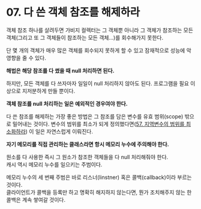 # 07. 다 쓴 객체 참조를 해제하라

객체 참조 하나를 살려두면 가비지 컬렉터는 그 객체뿐 아니라 그 객체가 참조하는 
모든 객체(그리고 또 그 객체들이 참조하는 모든 객체...)를 회수해가지 못한다.  

단 몇 개의 객체가 매우 많은 객체를 회수되지 못하게 할 수 있고 잠재적으로 성능에 악영향을 줄 수 있다.  

<b>해법은 해당 참조를 다 썼을 때 null 처리하면 된다.</b>  

하지만, 모든 객체를 다 쓰자마자 일일이 null 처리하지 않아도 된다. 프로그램을 필요 이상으로 지저분하게 만들 뿐이다.  

<b>객체 참조를 null 처리하는 일은 예외적인 경우여야 한다.</b>  

다 쓴 참조를 해제하는 가장 좋은 방법은 그 참조를 담은 변수를 유효 범위(scope) 밖으로 밀어내는 것이다. 
변수의 범위를 최소가 되게 정의했다면([57. 지역변수의 범위를 최소화하라](https://github.com/oh29oh29/read-and-learn/tree/master/books/effective-java-3rd/Chapter57.md)) 이 일은 자연스럽게 이뤄진다.  

<b>자기 메모리를 직접 관리하는 클래스라면 항시 메모리 누수에 주의해야 한다.</b>

원소를 다 사용한 즉시 그 원소가 참조한 객체들을 다 null 처리해줘야 한다.  
캐시 역시 메모리 누수를 일으키는 주범이다.  

메모리 누수의 세 번째 주범은 바로 리스너(linstner) 혹은 콜백(callback)이라 부르는 것이다.  
클라이언트가 콜백을 등록만 하고 명확히 해지하지 않는다면, 뭔가 조치해주지 않는 한 콜백은 계속 쌓여갈 것이다.